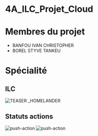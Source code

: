
# 4A_ILC_Projet_Cloud
# Membres du projet
- BANFOU IVAN CHRISTOPHER 
- BOREL STYVE TANKEU
# Spécialité
## ILC
![TEASER _HOMELANDER](https://github.com/ChristopherBanfou/4A_ILC_Projet_DevOps/assets/122366847/db8fce3d-15a2-4cb7-8f07-1245b96d7868)







## Statuts actions
![push-action](https://github.com/Borel6/4A_-ILC-_Cloud_Computing/actions/workflows/build_on_push.yml/badge.svg)
![push-action](https://github.com/Borel6/4A_-ILC-_Cloud_Computing/actions/workflows/build_img.yml/badge.svg)
